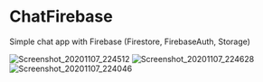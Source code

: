 # ChatFirebase
Simple chat app with Firebase (Firestore, FirebaseAuth, Storage)


![Screenshot_20201107_224512](https://user-images.githubusercontent.com/63956057/98447205-257bc980-214d-11eb-9f63-139a051bcc8f.png)  ![Screenshot_20201107_224628](https://user-images.githubusercontent.com/63956057/98447215-3a585d00-214d-11eb-8e33-105de54f3042.png)  ![Screenshot_20201107_224046](https://user-images.githubusercontent.com/63956057/98447221-447a5b80-214d-11eb-9de8-44a52cf8de3d.png)


